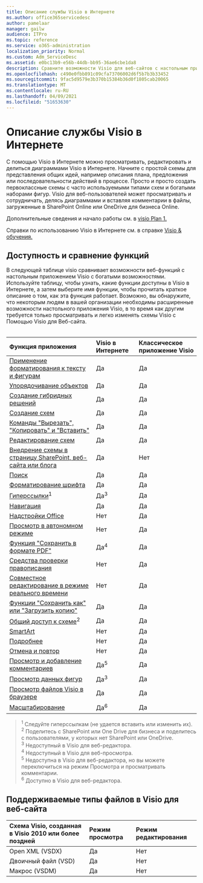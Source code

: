 ```yaml
---
title: Описание службы Visio в Интернете
ms.author: office365servicedesc
author: pamelaar
manager: gailw
audience: ITPro
ms.topic: reference
ms.service: o365-administration
localization_priority: Normal
ms.custom: Adm_ServiceDesc
ms.assetid: e0bc13b9-e56b-44db-bb95-36ae6cbe1da8
description: Сравните возможности Visio для веб-сайтов с настольным приложением Visio.
ms.openlocfilehash: c490e0fbb891c09cfa73706002d6f5b7b3b33452
ms.sourcegitcommit: 9fac5d9579e3b370b15384b36d0f1805cab20065
ms.translationtype: MT
ms.contentlocale: ru-RU
ms.lasthandoff: 04/09/2021
ms.locfileid: "51653630"
---
```

# <a name="visio-for-the-web-service-description"></a>Описание службы Visio в Интернете

С помощью Visio в Интернете можно просматривать, редактировать и делиться диаграммами Visio в Интернете. Начните с простой схемы для представления общих идей, например описания плана, предложения или последовательности действий в процессе. Просто и просто создать первоклассные схемы с часто используемыми типами схем и богатыми наборами фигур. Visio для веб-пользователей может просматривать и сотрудничать, делясь диаграммами и вставляя комментарии в файлы, загруженные в SharePoint Online или OneDrive для бизнеса Online.
  
Дополнительные сведения и начало работы см. в [visio Plan 1.](https://products.office.com/visio/visio-online)
  
Справки по использованию Visio в Интернете см. в справке [Visio & обучения.](https://support.office.com/visio)
  
## <a name="feature-availability-and-comparison"></a>Доступность и сравнение функций

В следующей таблице visio сравнивает возможности веб-функций с настольным приложением Visio с богатыми возможностями. Используйте таблицу, чтобы узнать, какие функции доступны в Visio в Интернете, а затем выберите имя функции, чтобы прочитать краткое описание о том, как эта функция работает. Возможно, вы обнаружите, что некоторым людям в вашей организации необходимы расширенные возможности настольного приложения Visio, в то время как другим требуется только просматривать и легко изменять схемы Visio с Помощью Visio для Веб-сайта.<br><br> 
  
| Функция приложения | Visio в Интернете | Классическое приложение Visio |
|:-----|:-----|:-----|
|[Применение форматирования к тексту и фигурам](visio-online.md#apply-rich-formatting-to-text-and-shapes) <br/> |Да  <br/> |Да  <br/> |
|[Упорядочивание объектов](visio-online.md#arrange-objects) <br/> |Да  <br/> |Да  <br/> |
|[Создание гибридных решений](visio-online.md#build-mashup-solutions) <br/> |Да  <br/> |Да  <br/> |
|[Создание схем](visio-online.md#create-diagrams) <br/> |Да  <br/> |Да  <br/> |
|[Команды "Вырезать", "Копировать" и "Вставить"](visio-online.md#cut-copy-and-paste) <br/> |Да  <br/> |Да  <br/> |
|[Редактирование схем](visio-online.md#edit-diagrams) <br/> |Да  <br/> |Да  <br/> |
|[Внедрение схемы в страницу SharePoint, веб-сайта или блога](visio-online.md#embed-diagram-in-a-sharepoint-web-or-blog-page) <br/> |Да  <br/> |Нет  <br/> |
|[Поиск](visio-online.md#find) <br/> |Да  <br/> |Да  <br/> |
|[Форматирование шрифта](visio-online.md#font-formatting) <br/> |Да  <br/> |Да  <br/> |
|[Гиперссылки](visio-online.md#hyperlinks)<sup>1</sup> <br/> |Да<sup>3</sup> <br/> |Да  <br/> |
|[Навигация](visio-online.md#navigation) <br/> |Да  <br/> |Да  <br/> |
|[Надстройки Office](visio-online.md#office-add-ins) <br/> |Нет  <br/> |Да  <br/> |
|[Просмотр в автономном режиме](visio-online.md#offline-viewing) <br/> |Нет  <br/> |Да  <br/> |
|[Функция "Сохранить в формате PDF"](visio-online.md#print-to-pdf) <br/> |Да<sup>4</sup> <br/> |Да  <br/> |
|[Средства проверки правописания](visio-online.md#proofing-tools) <br/> |Нет  <br/> |Да  <br/> |
|[Совместное редактирование в режиме реального времени](visio-online.md#real-time-co-authoring) <br/> |Нет  <br/> |Да  <br/> |
|[Функции "Сохранить как" или "Загрузить копию"](visio-online.md#save-as-or-download-a-copy) <br/> |Да  <br/> |Да  <br/> |
|[Общий доступ к схеме](visio-online.md#share-a-diagram)<sup>2</sup> <br/> |Да  <br/> |Да  <br/> |
|[SmartArt](visio-online.md#smartart) <br/> |Нет  <br/> |Да  <br/> |
|[Подробнее](visio-online.md#tell-me) <br/> |Нет  <br/> |Да  <br/> |
|[Отмена и повтор](visio-online.md#undo-and-redo) <br/> |Нет  <br/> |Да  <br/> |
|[Просмотр и добавление комментариев](visio-online.md#view-and-add-comments) <br/> |Да<sup>5</sup> <br/> |Да  <br/> |
|[Просмотр данных фигур](visio-online.md#view-shape-data) <br/> |Да<sup>3</sup> <br/> |Да  <br/> |
|[Просмотр файлов Visio в браузере](visio-online.md#view-visio-files-in-the-browser) <br/> |Да  <br/> |Да  <br/> |
|[Масштабирование](visio-online.md#zoom) <br/> |Да<sup>6</sup> <br/> |Да  <br/> |
   
> <sup>1</sup> Следуйте гиперссылкам (не удается вставить или изменить их). 
<br/><sup>2</sup> Поделитесь с SharePoint или One Drive для бизнеса и поделитесь с пользователями, у которых нет SharePoint или OneDrive. 
<br/> <sup>3</sup> Недоступный в Visio для веб-редактора.
<br/><sup>4</sup> Недоступный в Visio для веб-просмотра. 
<br/><sup>5</sup> Недоступна в Visio для веб-редактора, но вы можете переключиться на режим Просмотра и просматривать комментарии. 
<br/><sup>6</sup> Доступно в Visio для веб-редактора. 
  
## <a name="supported-file-types-in-visio-for-the-web"></a>Поддерживаемые типы файлов в Visio для веб-сайта

| Схема Visio, созданная в Visio 2010 или более поздней | Режим просмотра | Режим редактирования |
|:-----|:-----|:-----|
|Open XML (VSDX)  <br/> |Да  <br/> |Нет  <br/> |
|Двоичный файл (VSD)  <br/> |Да  <br/> |Нет  <br/> |
|Макрос (VSDM)  <br/> |Да  <br/> |Нет  <br/> |
   

